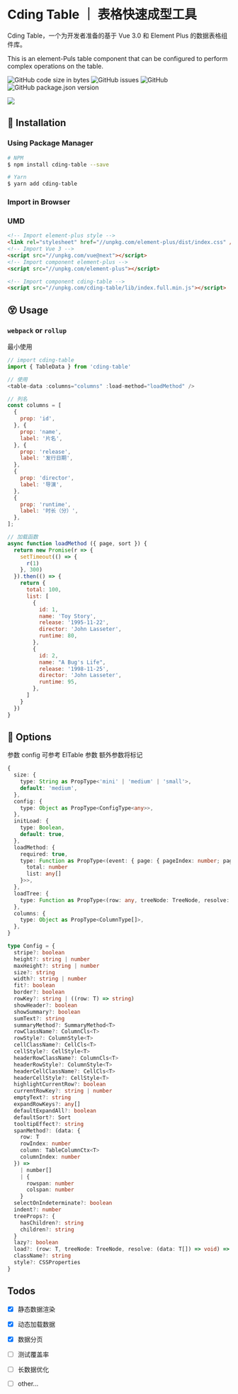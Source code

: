 # Cding Table ｜ 表格快速成型工具

Cding Table，一个为开发者准备的基于 Vue 3.0 和 Element Plus 的数据表格组件库。

This is an element-Puls table component that can be configured to perform complex operations on the table.

<p>
    <img alt="GitHub code size in bytes" src="https://img.shields.io/github/languages/code-size/notbucai/cding-table">
    <img alt="GitHub issues" src="https://img.shields.io/github/issues/notbucai/cding-table">
    <img alt="GitHub" src="https://img.shields.io/github/license/notbucai/cding-table">
    <img alt="GitHub package.json version" src="https://img.shields.io/github/package-json/v/notbucai/cding-table">
</p>

<!-- ![./website/assets/images/home-pic.png](./website/assets/images/home-pic.png) -->
<img src="./website/assets/images/home-pic.png" style="max-width: 680px;"/>

## 🤪 Installation

### Using Package Manager 
```bash
# NPM
$ npm install cding-table --save

# Yarn
$ yarn add cding-table
```
### Import in Browser
### UMD
```html
<!-- Import element-plus style -->
<link rel="stylesheet" href="//unpkg.com/element-plus/dist/index.css" />
<!-- Import Vue 3 -->
<script src="//unpkg.com/vue@next"></script>
<!-- Import component element-plus -->
<script src="//unpkg.com/element-plus"></script>

<!-- Import component cding-table -->
<script src="//unpkg.com/cding-table/lib/index.full.min.js"></script>
```

## 😵 Usage
### `webpack` or `rollup`

最小使用
```javascript
// import cding-table
import { TableData } from 'cding-table'

// 使用
<table-data :columns="columns" :load-method="loadMethod" />

// 列名
const columns = [
  {
    prop: 'id',
  }, {
    prop: 'name',
    label: '片名',
  }, {
    prop: 'release',
    label: '发行日期',
  },
  {
    prop: 'director',
    label: '导演',
  },
  {
    prop: 'runtime',
    label: '时长（分）',
  },
];

// 加载函数
async function loadMethod ({ page, sort }) {
  return new Promise(r => {
    setTimeout(() => {
      r(1)
    }, 300)
  }).then(() => {
    return {
      total: 100,
      list: [
        {
          id: 1,
          name: 'Toy Story',
          release: '1995-11-22',
          director: 'John Lasseter',
          runtime: 80,
        },
        {
          id: 2,
          name: "A Bug's Life",
          release: '1998-11-25',
          director: 'John Lasseter',
          runtime: 95,
        },
      ]
    }
  })
}
```

## 🌚 Options
参数 config 可参考 ElTable 参数 额外参数将标记

```ts
{
  size: {
    type: String as PropType<'mini' | 'medium' | 'small'>,
    default: 'medium',
  },
  config: {
    type: Object as PropType<ConfigType<any>>,
  },
  initLoad: {
    type: Boolean,
    default: true,
  },
  loadMethod: {
    required: true,
    type: Function as PropType<(event: { page: { pageIndex: number; pageSize: number; }; sort?: { [key: string]: any; }; }) => Promise<{
      total: number
      list: any[]
    }>>,
  },
  loadTree: {
    type: Function as PropType<(row: any, treeNode: TreeNode, resolve: (data: any[]) => void) => void>,
  },
  columns: {
    type: Object as PropType<ColumnType[]>,
  },
}

type Config = {
  stripe?: boolean
  height?: string | number
  maxHeight?: string | number
  size?: string
  width?: string | number
  fit?: boolean
  border?: boolean
  rowKey?: string | ((row: T) => string)
  showHeader?: boolean
  showSummary?: boolean
  sumText?: string
  summaryMethod?: SummaryMethod<T>
  rowClassName?: ColumnCls<T>
  rowStyle?: ColumnStyle<T>
  cellClassName?: CellCls<T>
  cellStyle?: CellStyle<T>
  headerRowClassName?: ColumnCls<T>
  headerRowStyle?: ColumnStyle<T>
  headerCellClassName?: CellCls<T>
  headerCellStyle?: CellStyle<T>
  highlightCurrentRow?: boolean
  currentRowKey?: string | number
  emptyText?: string
  expandRowKeys?: any[]
  defaultExpandAll?: boolean
  defaultSort?: Sort
  tooltipEffect?: string
  spanMethod?: (data: {
    row: T
    rowIndex: number
    column: TableColumnCtx<T>
    columnIndex: number
  }) =>
    | number[]
    | {
      rowspan: number
      colspan: number
    }
  selectOnIndeterminate?: boolean
  indent?: number
  treeProps?: {
    hasChildren?: string
    children?: string
  }
  lazy?: boolean
  load?: (row: T, treeNode: TreeNode, resolve: (data: T[]) => void) => void
  className?: string
  style?: CSSProperties
}
```

## Todos

+ [x] 静态数据渲染  

+ [x] 动态加载数据  

+ [x] 数据分页

+ [ ] 测试覆盖率

+ [ ] 长数据优化

+ [ ] other...